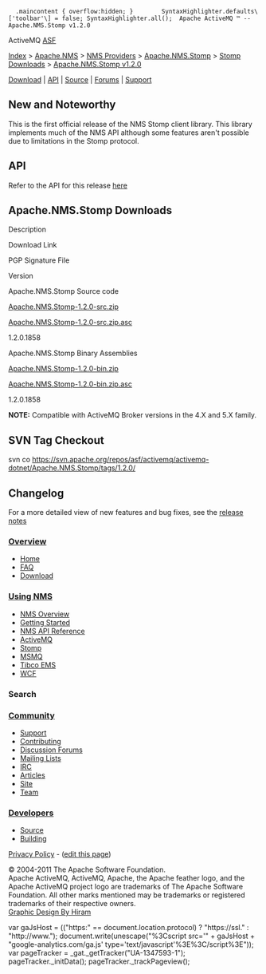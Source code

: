       .maincontent { overflow:hidden; }        SyntaxHighlighter.defaults\['toolbar'\] = false; SyntaxHighlighter.all();  Apache ActiveMQ ™ -- Apache.NMS.Stomp v1.2.0 

ActiveMQ [ASF](http://www.apache.org)

[Index](index.html) > [Apache.NMS](apachenms.html) > [NMS Providers](nms-providers.html) > [Apache.NMS.Stomp](apachenmsstomp.html) > [Stomp Downloads](stomp-downloads.html) > [Apache.NMS.Stomp v1.2.0](apachenmsstomp-v120.html)

[Download](download.html) | [API](nms-api.html) | [Source](source.html) | [Forums](http://activemq.apache.org/discussion-forums.html) | [Support](http://activemq.apache.org/support.html)

New and Noteworthy
------------------

This is the first official release of the NMS Stomp client library. This library implements much of the NMS API although some features aren't possible due to limitations in the Stomp protocol.

API
---

Refer to the API for this release [here](nms-api.html)

Apache.NMS.Stomp Downloads
--------------------------

Description

Download Link

PGP Signature File

Version

Apache.NMS.Stomp Source code

[Apache.NMS.Stomp-1.2.0-src.zip](http://www.apache.org/dyn/closer.cgi/activemq/apache-nms/1.2.0/Apache.NMS.Stomp-1.2.0-src.zip)

[Apache.NMS.Stomp-1.2.0-src.zip.asc](http://www.apache.org/dyn/closer.cgi/activemq/apache-nms/1.2.0/Apache.NMS.Stomp-1.2.0-src.zip.asc)

1.2.0.1858

Apache.NMS.Stomp Binary Assemblies

[Apache.NMS.Stomp-1.2.0-bin.zip](http://www.apache.org/dyn/closer.cgi/activemq/apache-nms/1.2.0/Apache.NMS.Stomp-1.2.0-bin.zip)

[Apache.NMS.Stomp-1.2.0-bin.zip.asc](http://www.apache.org/dyn/closer.cgi/activemq/apache-nms/1.2.0/Apache.NMS.Stomp-1.2.0-bin.zip.asc)

1.2.0.1858

  

**NOTE:** Compatible with ActiveMQ Broker versions in the 4.X and 5.X family.

SVN Tag Checkout
----------------

svn co https://svn.apache.org/repos/asf/activemq/activemq-dotnet/Apache.NMS.Stomp/tags/1.2.0/

Changelog
---------

For a more detailed view of new features and bug fixes, see the [release notes](https://issues.apache.org/activemq/secure/ReleaseNote.jspa?projectId=11010&styleName=Html&version=11815)

### [Overview](overview.html)

*   [Home](index.html)
*   [FAQ](faq.html)
*   [Download](download.html)

### [Using NMS](using-nms.html)

*   [NMS Overview](apachenms.html)
*   [Getting Started](nms.html)
*   [NMS API Reference](nms-api.html)
*   [ActiveMQ](apachenmsactivemq.html)
*   [Stomp](apachenmsstomp.html)
*   [MSMQ](apachenmsmsmq.html)
*   [Tibco EMS](apachenmsems.html)
*   [WCF](apachenmswcf.html)

### Search

   

### [Community](community.html)

*   [Support](support.html)
*   [Contributing](http://activemq.apache.org/contributing.html)
*   [Discussion Forums](http://activemq.apache.org/discussion-forums.html)
*   [Mailing Lists](http://activemq.apache.org/mailing-lists.html)
*   [IRC](irc://irc.codehaus.org/activemq)
*   [Articles](articles.html)
*   [Site](site.html)
*   [Team](http://activemq.apache.org/team.html)

### [Developers](developers.html)

*   [Source](source.html)
*   [Building](building.html)

[Privacy Policy](http://activemq.apache.org/privacy-policy.html) \- ([edit this page](https://cwiki.apache.org/confluence/pages/editpage.action?pageId=25201738))

© 2004-2011 The Apache Software Foundation.  
Apache ActiveMQ, ActiveMQ, Apache, the Apache feather logo, and the Apache ActiveMQ project logo are trademarks of The Apache Software Foundation. All other marks mentioned may be trademarks or registered trademarks of their respective owners.  
[Graphic Design By Hiram](http://hiramchirino.com)

var gaJsHost = (("https:" == document.location.protocol) ? "https://ssl." : "http://www."); document.write(unescape("%3Cscript src='" + gaJsHost + "google-analytics.com/ga.js' type='text/javascript'%3E%3C/script%3E")); var pageTracker = \_gat.\_getTracker("UA-1347593-1"); pageTracker.\_initData(); pageTracker.\_trackPageview();